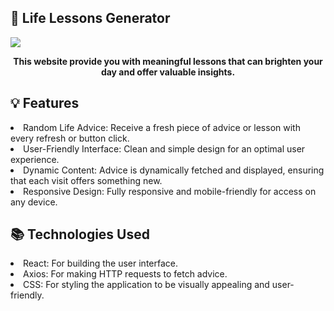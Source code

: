 ##  🌟 Life Lessons Generator

<img src="https://i.ibb.co/WnLQk3w/image-8.png">
<div align="center">
<p><strong>This website provide you with meaningful lessons that can brighten your day and offer valuable insights.</strong></p>
</div>

## 💡 Features
<li>Random Life Advice: Receive a fresh piece of advice or lesson with every refresh or button click. </li>

<li>User-Friendly Interface: Clean and simple design for an optimal user experience.</li>

<li>Dynamic Content: Advice is dynamically fetched and displayed, ensuring that each visit offers something new.</li>

<li>Responsive Design: Fully responsive and mobile-friendly for access on any device.</li>

## 📚 Technologies Used
<li>React: For building the user interface.</li>

<li>Axios: For making HTTP requests to fetch advice.</li>

<li>CSS: For styling the application to be visually appealing and user-friendly.</li>
